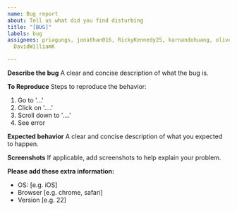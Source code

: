 ```yaml
---
name: Bug report
about: Tell us what did you find disturbing
title: "[BUG]"
labels: bug
assignees: priagungs, jonathan016, RickyKennedy25, karnandohuang, oliverrsebastian,
  DavidWilliamK

---
```


**Describe the bug**
A clear and concise description of what the bug is.

**To Reproduce**
Steps to reproduce the behavior:
1. Go to '...'
2. Click on '....'
3. Scroll down to '....'
4. See error

**Expected behavior**
A clear and concise description of what you expected to happen.

**Screenshots**
If applicable, add screenshots to help explain your problem.

**Please add these extra information:**
 - OS: [e.g. iOS]
 - Browser [e.g. chrome, safari]
 - Version [e.g. 22]
